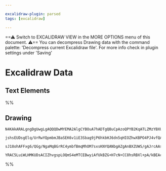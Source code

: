 ```yaml
---

excalidraw-plugin: parsed
tags: [excalidraw]

---
```

==⚠  Switch to EXCALIDRAW VIEW in the MORE OPTIONS menu of this document. ⚠== You can decompress Drawing data with the command palette: 'Decompress current Excalidraw file'. For more info check in plugin settings under 'Saving'


# Excalidraw Data
## Text Elements
%%
## Drawing
```compressed-json
N4KAkARALgngDgUwgLgAQQQDwMYEMA2AlgCYBOuA7hADTgQBuCpAzoQPYB2KqATLZMzYBXUtiRoIACyhQ4zZAHoFAc0JRJQgEYA6bGwC2CgF7N6hbEcK4OCtptbErHALRY8RMpWdx8Q1TdIEfARcZgRmBShcZQUebQBWbQBGGjoghH0EDihmbgBtAF1+CFw4OABlKKhxVFAwSHUMmogiZWlU+oZCBAoAIVxsAGtlUmEOYgBhNnw2Um4IAGIAMxXV

jshsEUDsgElq/UrRwYQpmbmJBaSEK6v1iE3Sbag9jP6hkbHJ6dn5qHIOZhwXBPO4PJ4vfQAMUI+HwlRgwXmgg8oK2WWe+0ObGOAHUSOpuHxwBs0btMX9sQh4YiJMiSKjHuiIQAlYRtDjhXJoJL8EmMskZADyQOwahg3CSAAZJbz7qSMRlIZwoJDcPoYeK0PFZWCmfsldlyoQjDUeDLiXL+Qr9AAVLBQACCrS4EmCSygDPB5OBjsebAokhCxG4HCE

sJ18ohAFFxg6/QGg/NgaMqBGrRC4ymbfBmqMhOM7sxsKNYQANbgAZgAnBXZUWS/gAJrcAAsVar2gA7DwAGzxHs8bUWoxsAzcOqdegEIQ1JLEgC+aa9GVZ+eIHOYXPQeYLspGJCNJsJ5s6++IlQQcG4Q9PpBIAFk2MQEDHcJpgsG0H8Z3u718zuOxKQL00yftuyiaLgAAUPBJJ21C8HBCGwfBqCSgkACU6yQMyCDKGGwLzKQEHQTwFYyrw5HIVRaG

YRAC5LuiWLHMKUDsACIZhvgspLOQmS4eMTCEBwyiAfUkBZG+H7cN+CC8hsRBXl+pA/kBEAcGqNSyfJEDCFARAcjJKkIAxFp2AAVgg2A5OUGlwI+z6vu+CBgUsBBhLKAxsYwNqjvgYmdLAiBIuk1nsdhcrMFABjZsFaChuGakzEMLncG5+AeUloSOmFPl+ZxsILuAi50EsMLhOO84gPOQA===
```
%%